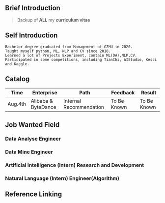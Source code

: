 ## Brief Introduction
> Backup of __ALL__ my __curriculum vitae__ 

## Self Introduction
```
Bachelor degree graduated from Management of GZHU in 2020.   
Taught myself python, ML, NLP and CV since 2018.  
Learned a lot of Projects Experiment, contain ML(DA),NLP,CV.  
Participated in some competitions, including TianChi, AIStudio, Kesci and Kaggle.  
```

## Catalog

| Time | Enterprise | Path | Feedback | Result |
| --- | --- | --- | --- | --- |
| Aug.4th | Alibaba & ByteDance | Internal Recommendation | To Be Known | To Be Known |

## Job Wanted Field
### Data Analyse Engineer

### Data Mine Engineer

### Artificial Intelligence (Intern) Research and Development

### Natural Language (Intern) Engineer(Algorithm)

## Reference Linking

